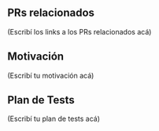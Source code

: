 <!-- Gracias por prerparar un PR! Ayudanos a entender explicando tus cambios. Feliz contribución! -->

## PRs relacionados

<!--
    Si este PR agrega funcionalidad, corrige algún error, agrega documentación
    o modifica algo que ya existe, puedes agregar una lista de PRs relacionados.
    (Se recomienda leer https://docs.github.com/es/issues/tracking-your-work-with-issues/linking-a-pull-request-to-an-issue)
-->

(Escribí los links a los PRs relacionados acá)

## Motivación

(Escribí tu motivación acá)

## Plan de Tests

<!-- Si cambiaste código, contános cómo verificaste el funcionamiento de dicho cambio. -->

(Escribí tu plan de tests acá)

